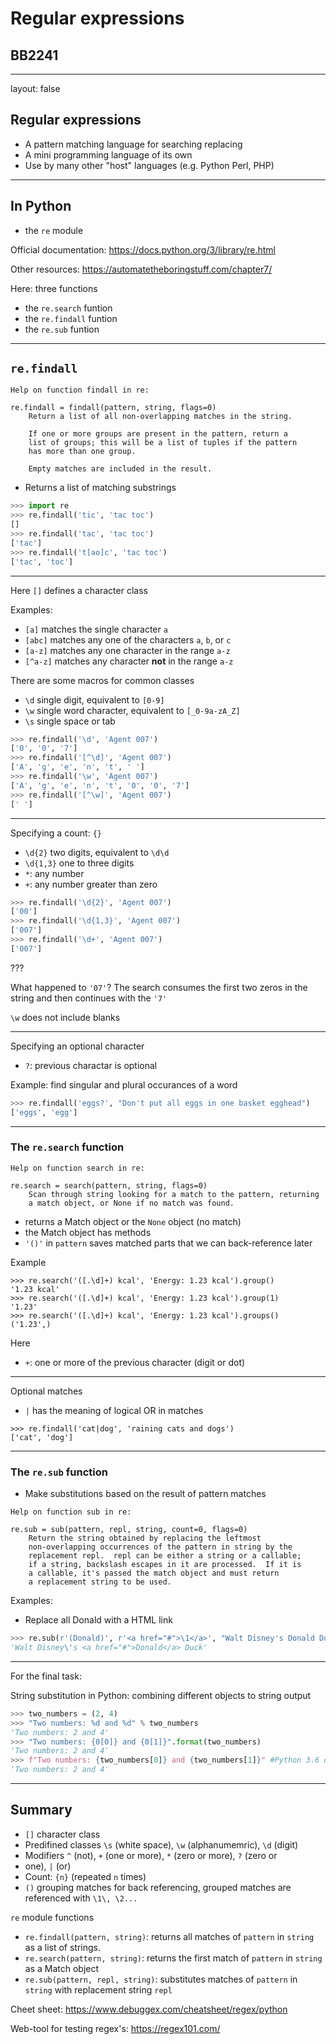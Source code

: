 <script type="text/javascript"
  src="https://cdn.mathjax.org/mathjax/latest/MathJax.js?config=TeX-AMS-MML_HTMLorMML">
</script>
# Regular expressions

## BB2241


---

layout: false


## Regular expressions

* A pattern matching language for searching replacing
* A mini programming language of its own
* Use by many other "host" languages (e.g. Python Perl, PHP)


---

## In Python

* the `re` module 

Official documentation: https://docs.python.org/3/library/re.html

Other resources: https://automatetheboringstuff.com/chapter7/

Here: three functions

* the `re.search` funtion
* the `re.findall` funtion
* the `re.sub` funtion


---

## `re.findall`

```
Help on function findall in re:

re.findall = findall(pattern, string, flags=0)
    Return a list of all non-overlapping matches in the string.
    
    If one or more groups are present in the pattern, return a
    list of groups; this will be a list of tuples if the pattern
    has more than one group.
    
    Empty matches are included in the result.

```

* Returns a list of matching substrings

```python
>>> import re
>>> re.findall('tic', 'tac toc')
[]
>>> re.findall('tac', 'tac toc')
['tac']
>>> re.findall('t[ao]c', 'tac toc')
['tac', 'toc']

```

---
Here `[]` defines a character class

Examples:

*  `[a]` matches the single character `a`
*  `[abc]` matches any one of the characters `a`, `b`, or `c`
*  `[a-z]` matches any one character in the range `a-z`
*  `[^a-z]` matches any character **not** in the range `a-z`

There are some macros for common classes

* `\d` single digit, equivalent to `[0-9]`
* `\w` single word character, equivalent to `[_0-9a-zA_Z]`
* `\s` single space or tab

```python
>>> re.findall('\d', 'Agent 007')
['0', '0', '7']
>>> re.findall('[^\d]', 'Agent 007')
['A', 'g', 'e', 'n', 't', ' ']
>>> re.findall('\w', 'Agent 007')
['A', 'g', 'e', 'n', 't', '0', '0', '7']
>>> re.findall('[^\w]', 'Agent 007')
[' ']

```

---

Specifying a count: `{}`

* `\d{2}` two digits, equivalent to `\d\d`
* `\d{1,3}`  one to three digits
* `*`: any number
* `+`: any number greater than zero

```python
>>> re.findall('\d{2}', 'Agent 007')
['00']
>>> re.findall('\d{1,3}', 'Agent 007')
['007']
>>> re.findall('\d+', 'Agent 007')
['007']

```

???

What happened to `'07'`? The search consumes the first two zeros in 
the string and then continues with the `'7'`

`\w` does not include blanks


---

Specifying an optional character

* `?`: previous charactar is optional

Example: find singular and plural occurances of a word

```python
>>> re.findall('eggs?', "Don't put all eggs in one basket egghead")
['eggs', 'egg']

```

---


### The `re.search` function

```
Help on function search in re:

re.search = search(pattern, string, flags=0)
    Scan through string looking for a match to the pattern, returning
    a match object, or None if no match was found.

```

* returns a Match object or the `None` object (no match)
* the Match object has methods
* `'()'` in `pattern` saves matched parts that we can back-reference later


Example

```
>>> re.search('([.\d]+) kcal', 'Energy: 1.23 kcal').group()
'1.23 kcal'
>>> re.search('([.\d]+) kcal', 'Energy: 1.23 kcal').group(1)
'1.23'
>>> re.search('([.\d]+) kcal', 'Energy: 1.23 kcal').groups()
('1.23',)

```

Here

* `+`: one or more of the previous character (digit or dot)


---

Optional matches

* `|` has the meaning of logical OR in matches

```
>>> re.findall('cat|dog', 'raining cats and dogs')
['cat', 'dog']

```

---

### The `re.sub` function

* Make substitutions based on the result of pattern matches

```
Help on function sub in re:

re.sub = sub(pattern, repl, string, count=0, flags=0)
    Return the string obtained by replacing the leftmost
    non-overlapping occurrences of the pattern in string by the
    replacement repl.  repl can be either a string or a callable;
    if a string, backslash escapes in it are processed.  If it is
    a callable, it's passed the match object and must return
    a replacement string to be used.

```

Examples:

* Replace all Donald with a HTML link

```python
>>> re.sub(r'(Donald)', r'<a href="#">\1</a>', "Walt Disney's Donald Duck")
'Walt Disney\'s <a href="#">Donald</a> Duck'

```

---

For the final task:

String substitution in Python: combining different objects to string output

```python
>>> two_numbers = (2, 4)
>>> "Two numbers: %d and %d" % two_numbers
'Two numbers: 2 and 4'
>>> "Two numbers: {0[0]} and {0[1]}".format(two_numbers)
'Two numbers: 2 and 4'
>>> f"Two numbers: {two_numbers[0]} and {two_numbers[1]}" #Python 3.6 only
'Two numbers: 2 and 4'

```


---

## Summary

* `[]` character class
* Predifined classes `\s` (white space), `\w` (alphanumemric), `\d` (digit)
* Modifiers `^` (not), `+` (one or more), `*` (zero or more), `?` (zero or
* one), `|` (or)
* Count: `{n}` (repeated `n` times)
* `()` grouping matches for back referencing, grouped matches are referenced with `\1\, \2...`

`re` module functions

* `re.findall(pattern, string)`: returns all matches of `pattern` in `string` as a list of strings.
* `re.search(pattern, string)`:  returns the first match of `pattern` in `string` as a Match object
* `re.sub(pattern, repl, string)`:  substitutes matches of `pattern` in `string` with replacement string `repl`


Cheet sheet: https://www.debuggex.com/cheatsheet/regex/python

Web-tool for testing regex's: https://regex101.com/
